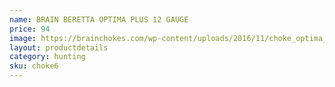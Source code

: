 ```yaml
---
name: BRAIN BERETTA OPTIMA PLUS 12 GAUGE
price: 94
image: https://brainchokes.com/wp-content/uploads/2016/11/choke_optima_plus-400x300.jpg
layout: productdetails
category: hunting
sku: choke6
---
```

